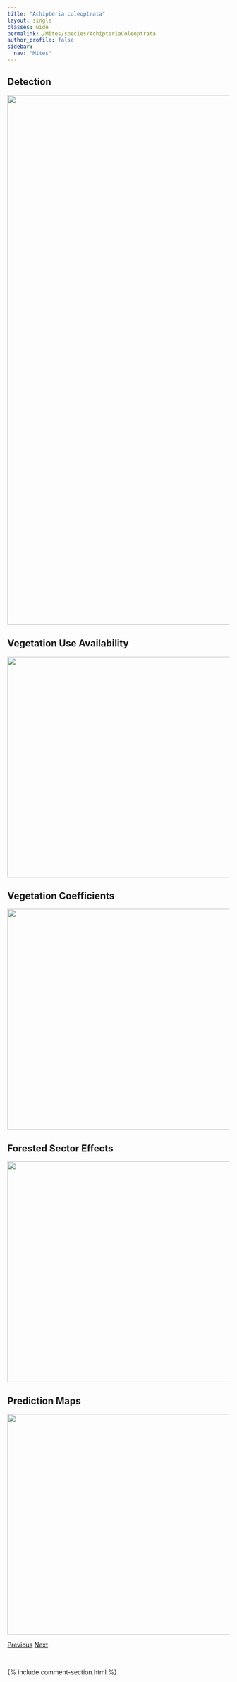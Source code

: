 ```yaml
---
title: "Achipteria coleoptrata"
layout: single
classes: wide
permalink: /Mites/species/AchipteriaColeoptrata
author_profile: false
sidebar:
  nav: "Mites"
---
```


<h2>Detection</h2>

<a href="https://drive.google.com/uc?export=view&id=1hJ0xE_os7O9iM8Qm1HMYoCj4JfJogLPy">
<img src="https://drive.google.com/uc?export=view&id=1hJ0xE_os7O9iM8Qm1HMYoCj4JfJogLPy" height = "1200" width = "800">
</a>


<h2>Vegetation Use Availability</h2>

<a href="https://drive.google.com/uc?export=view&id=18pb-uBKxuLD3OxkqUE1lR1Onh9QNC0X-">
<img src="https://drive.google.com/uc?export=view&id=18pb-uBKxuLD3OxkqUE1lR1Onh9QNC0X-" height = "500" width = "1000">
</a>


<h2>Vegetation Coefficients</h2>

<a href="https://drive.google.com/uc?export=view&id=1qwfEaC5QBOoTP63_S9sXU6k5ywOq3Wq7">
<img src="https://drive.google.com/uc?export=view&id=1qwfEaC5QBOoTP63_S9sXU6k5ywOq3Wq7" height = "500" width = "1000">
</a>


<h2>Forested Sector Effects</h2>

<a href="https://drive.google.com/uc?export=view&id=1qrmC-Ww6AQuInI_xcEJQx40zt-dPUuNc">
<img src="https://drive.google.com/uc?export=view&id=1qrmC-Ww6AQuInI_xcEJQx40zt-dPUuNc" height = "500" width = "1000">
</a>


<h2>Prediction Maps</h2>

<a href="https://drive.google.com/uc?export=view&id=1Z4P8XovDvBtQ488oZexJPgzbsFxCNgCM">
<img src="https://drive.google.com/uc?export=view&id=1Z4P8XovDvBtQ488oZexJPgzbsFxCNgCM" height = "500" width = "1000">
</a>


<a href="/DevelopmentWebsite/Mites/species/ZygoribatulaSp4DEW" class="pagination--pager" title="Zygoribatula sp. 4 DEW">Previous</a> <a href="/DevelopmentWebsite/Mites/species/AchipteriaSp1DEW" class="pagination--pager" title="Achipteria sp. 1 DEW">Next</a>

<p>&nbsp;</p>

{% include comment-section.html %}
